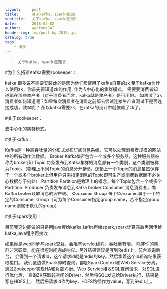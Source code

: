 ```yaml
---
layout:     post
title:      关于kafka、spark浅知识
subtitle:   关于kafka、spark浅知识
date:       2018-03-02
author:     wenfengSAT
header-img: img/post-bg-2015.jpg
catalog: true
tags:
    - 漫谈
---
```


>关于kafka、spark浅知识

#为什么搭建Kafka需要zookeeper：

kafka 很多说不需要安装zk的是因为他们都使用了kafka自带的zk
至于kafka为什么使用zk，你首先要知道zk的作用, 作为去中心化的集群模式。
需要要消费者知道现在那些生产者（对于消费者而言，kafka就是生产者）是可用的。
如果没了zk消费者如何知道呢？如果每次消费者在消费之前都去尝试连接生产者测试下是否连接成功，效率呢？
所以kafka需要zk，在kafka的设计中就依赖了zk了。

#关于zookeeper：

去中心化的集群模式。


#关于kafka：

Kafka是一种高吞吐量的分布式发布订阅消息系统，它可以处理消费者规模的网站中的所有动作流数据。
Broker
Kafka集群包含一个或多个服务器，这种服务器被称为broker[5] 
Topic
每条发布到Kafka集群的消息都有一个类别，这个类别被称为Topic。（物理上不同Topic的消息分开存储，逻辑上一个Topic的消息虽然保存于一个或多个broker上但用户只需指定消息的Topic即可生产或消费数据而不必关心数据存于何处）
Partition
Partition是物理上的概念，每个Topic包含一个或多个Partition.
Producer
负责发布消息到Kafka broker
Consumer
消息消费者，向Kafka broker读取消息的客户端。
Consumer Group
每个Consumer属于一个特定的Consumer Group（可为每个Consumer指定group name，若不指定group name则属于默认的group）

#关于spark使用：

目前我这边能做的只是用java传给kafka,kafka再给spark,spark计算完后再回传给kafka,java程序再接收

如果你是web同步与spark交互，会阻塞servlet线程，吞吐量有限。
除非你的集群非常碉堡，能在很短时间完成响应。另外结果建议是写到Redis上，前台查询后台，
会得到一个请求id，这个请求id就是redis的key。然后拿着这个id轮询结果获取接口。
我们这边做Spark即时查询，都是SparkContext和Web Service分离，
通过Zookeeper实现HA和负载均衡。Web Service接收SQL查询请求，对SQL进行优化后，
查询ZK获取较空闲的Driver，然后将SQL发送给Driver执行，结果是写在HDFS上，
然后把请求id作为key，HDFS路径作为value，写到Redis上。



